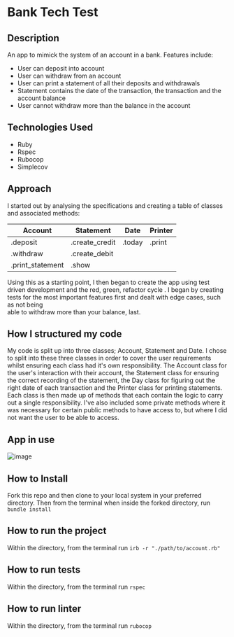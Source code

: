 # Bank Tech Test

## Description

An app to mimick the system of an account in a bank. Features include:

- User can deposit into account
- User can withdraw from an account
- User can print a statement of all their deposits and withdrawals
- Statement contains the date of the transaction, the transaction and the account balance
- User cannot withdraw more than the balance in the account

## Technologies Used

- Ruby
- Rspec
- Rubocop
- Simplecov

## Approach

I started out by analysing the specifications and creating a table of classes and associated methods:

Account | Statement | Date | Printer
------- | --------- | ---- | -------
.deposit | .create_credit | .today | .print
.withdraw | .create_debit | |
.print_statement | .show |  |

Using this as a starting point, I then began to create the app using test driven development and the red, green, refactor cycle . I began by creating tests for the most important features first and dealt with edge cases, such as not being  
able to withdraw more than your balance, last.

## How I structured my code

My code is split up into three classes; Account, Statement and Date. I chose to split into these three classes in order to cover the user requirements whilst ensuring each class had it's own responsibility. The Account class for the user's interaction with their account, the Statement class for ensuring the correct recording of the statement, the Day class for figuring out the right date of each transaction and the Printer class for printing statements. Each class is then made up of methods that each contain the logic to carry out a single responsibility. I've also included some private methods where it was necessary for certain public methods to have access to, but where I did not want the user to be able to access.

## App in use

![image](https://user-images.githubusercontent.com/53436716/73201695-7deb5880-4131-11ea-937c-7304ad0f584d.png)

## How to Install

Fork this repo and then clone to your local system in your preferred directory.
Then from the terminal when inside the forked directory, run `bundle install`

## How to run the project

Within the directory, from the terminal run `irb -r "./path/to/account.rb"`

## How to run tests

Within the directory, from the terminal run `rspec`

## How to run linter

Within the directory, from the terminal run `rubocop`
